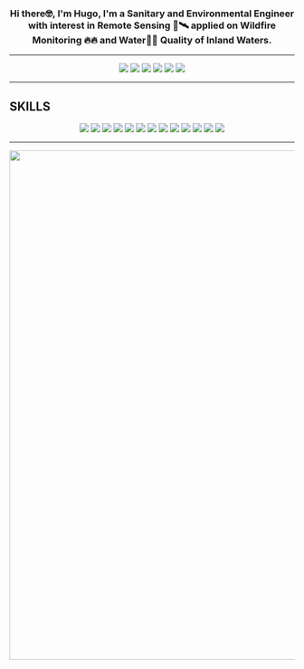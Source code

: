<h3 align="center">Hi there🤓, I'm Hugo, I'm a Sanitary and Environmental Engineer with interest in Remote Sensing 📡🛰️ applied on Wildfire Monitoring 🔥🔥 and Water🌊🌊 Quality of Inland Waters.  
</h3>

---


<p align='center'>
<a href="https://www.linkedin.com/in/hhal/"><img src="https://img.shields.io/badge/LinkedIn-0077B5?style=for-the-badge&logo=linkedin&logoColor=white"></a>
<a href="https://www.instagram.com/hugo.aluque/"><img src="https://img.shields.io/badge/Instagram-E4405F?style=for-the-badge&logo=instagram&logoColor=white"></a>
<a href="https://www.facebook.com/hugo.anamuro.7"><img src="https://img.shields.io/badge/Facebook-1877F2?style=for-the-badge&logo=facebook&logoColor=white"></a></a>
<a href="https://twitter.com/hugoaluque"><img src="https://img.shields.io/badge/Twitter-1DA1F2?style=for-the-badge&logo=twitter&logoColor=white"></a> 
<a href="https://github.com/qgispe"><img src="https://img.shields.io/badge/qgis-peru-%233BB300.svg?&style=for-the-badge&logo=qgis&logoColor=white"></a>
<a href="https://www.youtube.com/channel/UCELlAubsErKAPlDdzvBZ1hQ"><img src="https://img.shields.io/badge/youtube-%23FF0000.svg?&style=for-the-badge&logo=youtube&logoColor=white"></a>


</p>

---

## SKILLS
<p align='center'>
<img src="https://img.shields.io/badge/Windows-0078D6?style=for-the-badge&logo=windows&logoColor=white">
<img src="https://img.shields.io/badge/Ubuntu-E95420?style=for-the-badge&logo=ubuntu&logoColor=white">
<img src="https://img.shields.io/badge/cent%20os-002260?style=for-the-badge&logo=centos&logoColor=F0F0F0">
<img src="https://img.shields.io/badge/Fedora-294172?style=for-the-badge&logo=fedora&logoColor=white">
<img src="https://img.shields.io/badge/JavaScript-323330?style=for-the-badge&logo=javascript&logoColor=F7DF1E">
<img src="https://img.shields.io/badge/HTML-239120?style=for-the-badge&logo=html5&logoColor=white">
<img src="https://img.shields.io/badge/R-276DC3?style=for-the-badge&logo=r&logoColor=white">
<img src="https://img.shields.io/badge/python-3670A0?style=for-the-badge&logo=python&logoColor=ffdd54">
<img src="https://img.shields.io/badge/Markdown-000000?style=for-the-badge&logo=markdown&logoColor=white">
<img src="https://img.shields.io/badge/latex-%23008080.svg?style=for-the-badge&logo=latex&logoColor=white)">
<img src="https://img.shields.io/badge/PostgreSQL-316192?style=for-the-badge&logo=postgresql&logoColor=white">
<img src="https://aleen42.github.io/badges/src/photoshop.svg">
<img src="https://img.shields.io/badge/Visual%20Studio-5C2D91.svg?style=for-the-badge&logo=visual-studio&logoColor=white">
</p>

---


<p align="center">
<img src="https://c.tenor.com/zOoVaNGp6IsAAAAd/mario-game.gif" width="900px">
</p>

